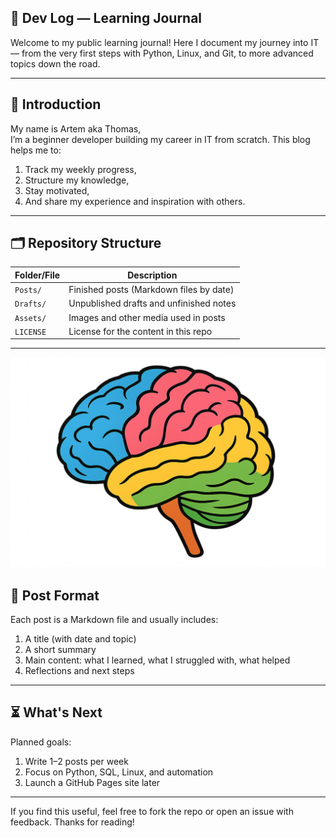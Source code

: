 ## 🧠 Dev Log — Learning Journal

Welcome to my public learning journal! Here I document my journey into IT — from the very first steps with Python, Linux, and Git, to more advanced topics down the road.

---

## 👤 Introduction

My name is Artem aka Thomas,  
I’m a beginner developer building my career in IT from scratch. This blog helps me to:

1. Track my weekly  progress,
2. Structure my knowledge,
3. Stay motivated,
4. And share my experience and inspiration with others.

---

## 🗂 Repository Structure

| Folder/File   |               Description               |
|---------------|-----------------------------------------|
| `Posts/`      | Finished posts (Markdown files by date) |
| `Drafts/`     | Unpublished drafts and unfinished notes |
| `Assets/`     | Images and other media used in posts |
| `LICENSE`     | License for the content in this repo |

---

![Brain](/Assets/img/ggg.png)

## 📝 Post Format

Each post is a Markdown file and usually includes:

1. A title (with date and topic)
2. A short summary
3. Main content: what I learned, what I struggled with, what helped
4. Reflections and next steps

---

## ⏳ What's Next

Planned goals:

1. Write 1–2 posts per week
2. Focus on Python, SQL, Linux, and automation
3. Launch a GitHub Pages site later

---

If you find this useful, feel free to fork the repo or open an issue with feedback. Thanks for reading!
